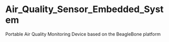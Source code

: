 # Air_Quality_Sensor_Embedded_System
 Portable Air Quality Monitoring Device based on the BeagleBone platform
